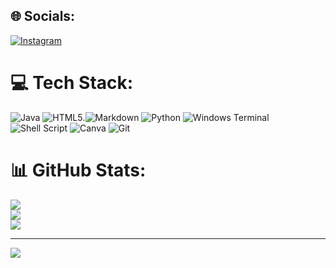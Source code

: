 
## 🌐 Socials:
[![Instagram](https://img.shields.io/badge/Instagram-%23E4405F.svg?logo=Instagram&logoColor=white)](https://instagram.com/jishnu_prasad888) 

# 💻 Tech Stack:
 ![Java](https://img.shields.io/badge/java-%23ED8B00.svg?style=for-the-badge&logo=openjdk&logoColor=white) ![HTML5](https://img.shields.io/badge/html5-%23E34F26.svg?style=for-the-badge&logo=html5&logoColor=white).![Markdown](https://img.shields.io/badge/markdown-%23000000.svg?style=for-the-badge&logo=markdown&logoColor=white) ![Python](https://img.shields.io/badge/python-3670A0?style=for-the-badge&logo=python&logoColor=ffdd54) ![Windows Terminal](https://img.shields.io/badge/Windows%20Terminal-%234D4D4D.svg?style=for-the-badge&logo=windows-terminal&logoColor=white) ![Shell Script](https://img.shields.io/badge/shell_script-%23121011.svg?style=for-the-badge&logo=gnu-bash&logoColor=white) ![Canva](https://img.shields.io/badge/Canva-%2300C4CC.svg?style=for-the-badge&logo=Canva&logoColor=white) ![Git](https://img.shields.io/badge/git-%23F05033.svg?style=for-the-badge&logo=git&logoColor=white)
# 📊 GitHub Stats:
![](https://github-readme-stats.vercel.app/api?username=Jishnu-Prasad888&theme=dark&hide_border=false&include_all_commits=false&count_private=false)<br/>
![](https://github-readme-streak-stats.herokuapp.com/?user=Jishnu-Prasad888&theme=dark&hide_border=false)<br/>
![](https://github-readme-stats.vercel.app/api/top-langs/?username=Jishnu-Prasad888&theme=dark&hide_border=false&include_all_commits=false&count_private=false&layout=compact)



---
[![](https://visitcount.itsvg.in/api?id=Jishnu-Prasad888&icon=0&color=0)](https://visitcount.itsvg.in)


